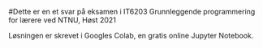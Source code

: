 #Dette er en et svar på eksamen i IT6203 Grunnleggende programmering for lærere ved NTNU, Høst 2021 

Løsningen er skrevet i Googles Colab, en gratis online Jupyter Notebook.
